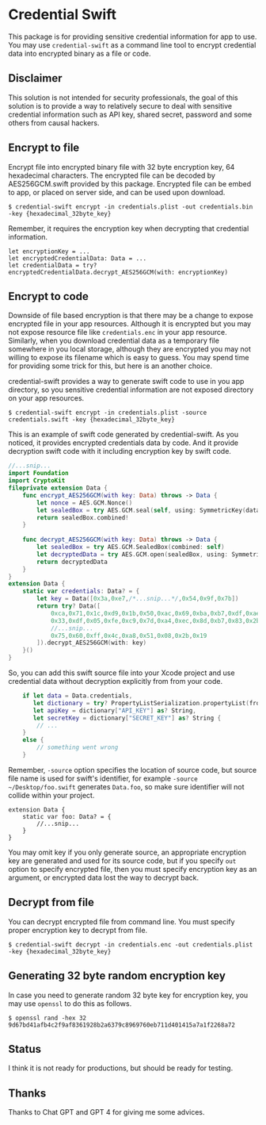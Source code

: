 # Credential Swift

This package is for providing sensitive credential information for app to use.
You may use `credential-swift` as a command line tool to encrypt credential data into encrypted binary as a file or code.


## Disclaimer 

This solution is not intended for security professionals, the goal of this solution is to provide a way to relatively secure to deal with sensitive credential information such as API key, shared secret, password and some others from causal hackers.

## Encrypt to file

Encrypt file into encrypted binary file with 32 byte encryption key, 64 hexadecimal characters. 
The encrypted file can be decoded by AES256GCM.swift provided by this package.  Encrypted file can be embed to app, or placed on server side, and can be used upon download.

```.console
$ credential-swift encrypt -in credentials.plist -out credentials.bin -key {hexadecimal_32byte_key}
```

Remember, it requires the encryption key when decrypting that credential information.

```
let encryptionKey = ...
let encryptedCredentialData: Data = ...
let credentialData = try? encryptedCredentialData.decrypt_AES256GCM(with: encryptionKey)
```


## Encrypt to code

Downside of file based encryption is that there may be a change to expose encrypted file in your app resources.  Although it is encrypted but you may not expose resource file like `credentials.enc` in your app resource.  Similarly, when you download credential data as a temporary file somewhere in you local storage, although they are encrypted you may not willing to expose its filename which is easy to guess.  You may spend time for providing some trick for this, but here is an another choice.

credential-swift provides a way to generate swift code to use in you app directory, so you sensitive credential information are not exposed directory on your app resources.

```
$ credential-swift encrypt -in credentials.plist -source credentials.swift -key {hexadecimal_32byte_key}
```

This is an example of swift code generated by credential-swift.  As you noticed, it provides encrypted credentials data by code. And it provide decryption swift code with it including encryption key by swift code.

```credentials.swift
//...snip...
import Foundation
import CryptoKit
fileprivate extension Data {
	func encrypt_AES256GCM(with key: Data) throws -> Data {
		let nonce = AES.GCM.Nonce()
		let sealedBox = try AES.GCM.seal(self, using: SymmetricKey(data: key), nonce: nonce)
		return sealedBox.combined!
	}
	
	func decrypt_AES256GCM(with key: Data) throws -> Data {
		let sealedBox = try AES.GCM.SealedBox(combined: self)
		let decryptedData = try AES.GCM.open(sealedBox, using: SymmetricKey(data: key))
		return decryptedData
	}
}
extension Data {
	static var credentials: Data? = {
		let key = Data([0x3a,0xe7,/*...snip...*/,0x54,0x9f,0x7b])
		return try? Data([
			0xca,0x71,0x1c,0xd9,0x1b,0x50,0xac,0x69,0xba,0xb7,0xdf,0xae,0x84,0x68,0xc9,0x5f,
			0x33,0xdf,0x05,0xfe,0xc9,0x7d,0xa4,0xec,0x8d,0xb7,0x83,0x2b,0x48,0x08,0xd9,0xc2,
			//...snip...
			0x75,0x60,0xff,0x4c,0xa8,0x51,0x08,0x2b,0x19
		]).decrypt_AES256GCM(with: key)
	}()
}			

```

So, you can add this swift source file into your Xcode project and use credential data without decryption explicitly from from your code.


```swift
	if let data = Data.credentials,
	   let dictionary = try? PropertyListSerialization.propertyList(from: data, format: nil) as? NSDictionary,
	   let apiKey = dictionary["API_KEY"] as? String,
	   let secretKey = dictionary["SECRET_KEY"] as? String {
		// ...
	}
	else {
		// something went wrong
	}
```

Remember, `-source` option specifies the location of source code, but source file name is used for swift's identifier, for example `-source ~/Desktop/foo.swift` generates `Data.foo`, so make sure identifier will not collide within your project.

```
extension Data {
	static var foo: Data? = {
		//...snip...
	}
}
```

You may omit key if you only generate source, an appropriate encryption key are generated and used for its source code, but if you specify `out` option to specify encrypted file, then you must specify encryption key as an argument, or encrypted data lost the way to decrypt back.

## Decrypt from file

You can decrypt encrypted file from command line.  You must specify proper encryption key to decrypt from file.

```
$ credential-swift decrypt -in credentials.enc -out credentials.plist -key {hexadecimal_32byte_key}
```

## Generating 32 byte random encryption key

In case you need to generate random 32 byte key for encryption key, you may use `openssl` to do this as follows. 

```console
$ openssl rand -hex 32
9d67bd41afb4c2f9af8361928b2a6379c8969760eb711d401415a7a1f2268a72
```

## Status

I think it is not ready for productions, but should be ready for testing.

## Thanks

Thanks to Chat GPT and GPT 4 for giving me some advices.

